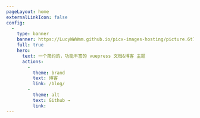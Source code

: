 ```yaml
---
pageLayout: home
externalLinkIcon: false
config:
  -
    type: banner
    banner: https://LucyWWWmm.github.io/picx-images-hosting/picture.6t7i9gkfgm.webp
    full: true
    hero:
      text: 一个简约的，功能丰富的 vuepress 文档&博客 主题
      actions:
        -
          theme: brand
          text: 博客
          link: /blog/
        -
          theme: alt
          text: Github →
          link: 
---
```


